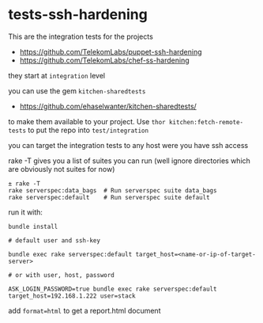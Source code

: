 tests-ssh-hardening
===================

This are the integration tests for the projects

- https://github.com/TelekomLabs/puppet-ssh-hardening
- https://github.com/TelekomLabs/chef-ss-hardening

they start at `integration` level

you can use the gem `kitchen-sharedtests`

- https://github.com/ehaselwanter/kitchen-sharedtests/

to make them available to your project. Use `thor kitchen:fetch-remote-tests` to put the repo into `test/integration`  

you can target the integration tests to any host were you have ssh access

rake -T gives you a list of suites you can run (well ignore directories which are obviously not suites for now)

```
± rake -T
rake serverspec:data_bags  # Run serverspec suite data_bags
rake serverspec:default    # Run serverspec suite default
```

run it with:

```
bundle install

# default user and ssh-key

bundle exec rake serverspec:default target_host=<name-or-ip-of-target-server>

# or with user, host, password

ASK_LOGIN_PASSWORD=true bundle exec rake serverspec:default target_host=192.168.1.222 user=stack
```

add `format=html` to get a report.html document
